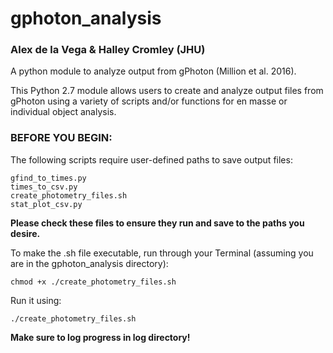 # gphoton_analysis
### Alex de la Vega & Halley Cromley (JHU)

A python module to analyze output from gPhoton (Million et al. 2016).

This Python 2.7 module allows users to create and analyze output files from gPhoton
using a variety of scripts and/or functions for en masse or individual object analysis. 

### BEFORE YOU BEGIN:

The following scripts require user-defined paths to save output files:
```
gfind_to_times.py
times_to_csv.py
create_photometry_files.sh
stat_plot_csv.py
```

**Please check these files to ensure they run and save to the paths you desire.**

To make the .sh file executable, run through your Terminal (assuming you are in the gphoton_analysis directory):
```
chmod +x ./create_photometry_files.sh
```
Run it using:
```
./create_photometry_files.sh
```

**Make sure to log progress in log directory!**
